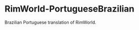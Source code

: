 RimWorld-PortugueseBrazilian
============================

Brazilian Portuguese translation of RimWorld.
